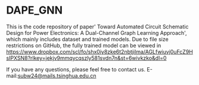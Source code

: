 # DAPE_GNN
This is the code repository of paper' Toward Automated Circuit Schematic Design for Power Electronics: A Dual-Channel Graph Learning Approach', which mainly includes dataset and trained models.
Due to file size restrictions on GitHub, the fully trained model can be viewed in https://www.dropbox.com/scl/fo/shx0iy8zke6t2nbtjilma/AGLfwiuvj0uFcZ9HsIPXSN8?rlkey=jekjv9mmqycqszly581svdn7n&st=6wivkzko&dl=0

If you have any questions, please feel free to contact us.
E-mail:subw24@mails.tsinghua.edu.cn
